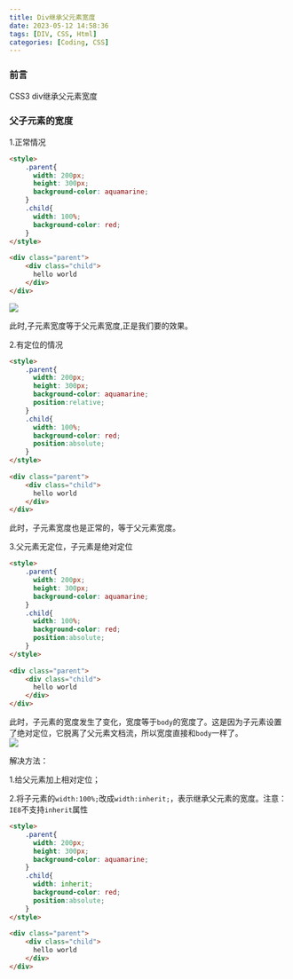 ```yaml
---
title: Div继承父元素宽度
date: 2023-05-12 14:58:36
tags: [DIV, CSS, Html]
categories: [Coding, CSS]
---
```


### 前言 

CSS3 div继承父元素宽度

### 父子元素的宽度

1.正常情况

```html
<style>
    .parent{
      width: 200px;
      height: 300px;
      background-color: aquamarine;
    }
    .child{
      width: 100%;
      background-color: red;
    }
</style>
 
<div class="parent">
    <div class="child">
      hello world
    </div>
</div>

```

![](https://s2.loli.net/2023/07/12/5whgi7EcyvVS4ZR.png)

此时,子元素宽度等于父元素宽度,正是我们要的效果。

2.有定位的情况

```html
<style>
    .parent{
      width: 200px;
      height: 300px;
      background-color: aquamarine;
      position:relative;
    }
    .child{
      width: 100%;
      background-color: red;
      position:absolute;
    }
</style>
 
<div class="parent">
    <div class="child">
      hello world
    </div>
</div>

```

此时，子元素宽度也是正常的，等于父元素宽度。

3.父元素无定位，子元素是绝对定位

```html
<style>
    .parent{
      width: 200px;
      height: 300px;
      background-color: aquamarine;
    }
    .child{
      width: 100%;
      background-color: red;
      position:absolute;
    }
</style>
 
<div class="parent">
    <div class="child">
      hello world
    </div>
</div>

```

此时，子元素的宽度发生了变化，宽度等于`body`的宽度了。这是因为子元素设置了绝对定位，它脱离了父元素文档流，所以宽度直接和`body`一样了。  
![](https://s2.loli.net/2023/07/12/s6Z7zItWYicNLgp.png)

解决方法：

1.给父元素加上相对定位；

2.将子元素的`width:100%;`改成`width:inherit;`，表示继承父元素的宽度。注意：`IE8`不支持`inherit`属性

```html
<style>
    .parent{
      width: 200px;
      height: 300px;
      background-color: aquamarine;
    }
    .child{
      width: inherit;
      background-color: red;
      position:absolute;
    }
</style>
 
<div class="parent">
    <div class="child">
      hello world
    </div>
</div>

```
